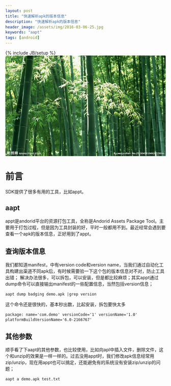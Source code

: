 ```yaml
---
layout: post
title: "快速解析apk的版本信息"
description: "快速解析apk的版本信息"
header_image: /assets/img/2016-03-06-25.jpg
keywords: "aapt"
tags: [android]
---
```

{% include JB/setup %}
![img](/assets/img/2016-03-06-25.jpg)

# 前言
SDK提供了很多有用的工具，比如appt。

## aapt
appt是andorid平台的资源打包工具，全称是Andorid Assets Package Tool。主要用于打包过程，但是因为工具封装的好，平时一般都用不到。最近经常会遇到要查看一个apk的版本信息，正好用到了appt。

## 查询版本信息
我们都知道manifest，中有version code和version name，当我们通过自动化工具构建出渠道不同apk后，有时候需要验一下这个包的版本信息对不对，防止工具出错；
解决办法很多，可以拆包，可以安装，但是都比较麻烦；其实appt通过dump命令可以直接输出manifest的一些配置信息，当然包括version信息；

```
aapt dump badging demo.apk |grep version
```
这个命令还是很快的，基本秒出数，比起安装，拆包要快太多
```
package: name='com.demo' versionCode='1' versionName='1.0' platformBuildVersionName='6.0-2166767'
```

## 其他参数
顺手看了下aapt的其他参数，也比较使用，比如向apl中插入文件，删除文件，这个和unzip的效果是一样一样的。过去没用appt时，我们修改apk信息经常用zip/unzip，现在用appt也可以搞定，还能避免有的系统没有安装zip/unzip的问题；

```
aapt a demo.apk test.txt
```

